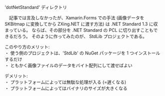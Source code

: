 'dotNetStandard' ディレクトリ

　記事では言及しなかったが、Xamarin.Forms での手法 (画像データを SKBitmap に変換してから ZXing.NET に渡す方法) は .NET Standard 1.3 に収まっている。 ならば、その部分を .NET Standard の PCL に切り出すこともできるだろう。 そのように作ってみたのが、 StdLib プロジェクトである。

このやり方のメリット:  
・ 使う側のプロジェクトは、'StdLib' の NuGet パッケージを 1 つインストールするだけ  
・ ともかく画像ファイルのデータをバイト配列にして渡せばよい

デメリット:  
・ プラットフォームによっては無駄な処理が入る (=遅くなる)  
・ プラットフォームによってはバイナリのサイズが大きくなる  
